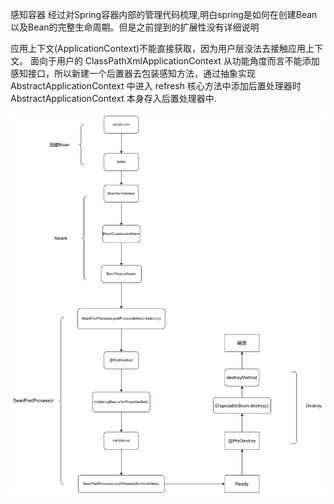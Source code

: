 感知容器
经过对Spring容器内部的管理代码梳理,明白spring是如何在创建Bean以及Bean的完整生命周期。但是之前提到的扩展性没有详细说明

应用上下文(ApplicationContext)不能直接获取，因为用户层没法去接触应用上下文。
面向于用户的 ClassPathXmlApplicationContext 从功能角度而言不能添加感知接口，所以新建一个后置器去包装感知方法，通过抽象实现 AbstractApplicationContext 中进入 refresh 核心方法中添加后置处理器时AbstractApplicationContext 本身存入后置处理器中.

![img.png](_assets/Aware.png)